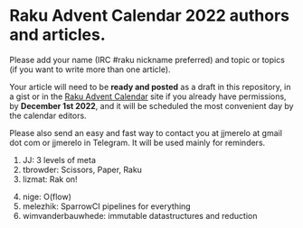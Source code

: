 # Raku Advent Calendar 2022 authors and articles.

Please add your name (IRC #raku nickname preferred) and topic or
topics (if you want to write more than one article).

Your article will
need to be **ready and posted** as a draft in this repository, in a gist or in the [Raku Advent
Calendar](https://raku-advent.blog) site if you already have permissions, by **December 1st 2022**,
and it will be scheduled the most convenient day by the calendar
editors.

Please also send an easy and fast way to contact you at jjmerelo at
gmail dot com or jjmerelo in Telegram. It will be used mainly for
reminders.

1. JJ: 3 levels of meta
2. tbrowder: Scissors, Paper, Raku
3. lizmat: Rak on!
<!-- add your presentation here -->
4. nige: O(flow)
5. melezhik: SparrowCI pipelines for everything 
6. wimvanderbauwhede: immutable datastructures and reduction

